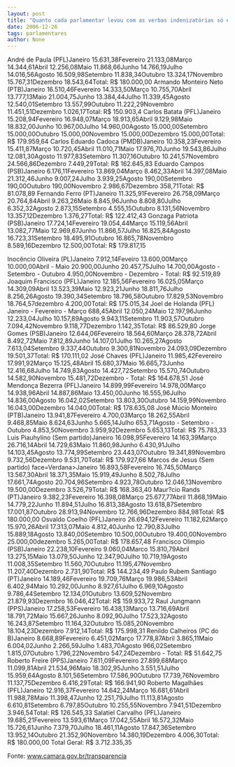 ```yaml
---
layout: post
title: "Quanto cada parlamentar levou com as verbas indenizatórias só em 2006"
date: 2006-12-26
tags: parlamentares
author: None
---
```


André de Paula (PFL)Janeiro 15.631,38Fevereiro 21.133,08Março 14.344,61Abril 12.256,08Maio 11.868,66Junho 14.766,19Julho 14.016,56Agosto 16.509,98Setembro 11.838,34Outubro 13.324,17Novembro 15.767,31Dezembro 18.543,64Total: R$ 180.000,00
Armando Monteiro Neto (PTB)Janeiro 16.510,46Fevereiro 14.333,50Março 10.755,70Abril 13.777,13Maio 21.004,75Junho 13.384,44Julho 11.339,45Agosto 12.540,01Setembro 13.557,99Outubro 11.222,29Novembro 11.451,51Dezembro 1.026,17Total: R$ 150.903,4
Carlos Batata (PFL)Janeiro 15.208,94Fevereiro 16.948,07Março 18.913,65Abril 9.129,98Maio 18.832,00Junho 10.967,00Julho 14.960,00Agosto 15.000,00Setembro 15.000,00Outubro 15.000,00Novembro 15.000,00Dezembro 15.000,00Total: R$ 179.959,64
Carlos Eduardo Cadoca (PMDB)Janeiro 10.358,23Fevereiro 15.411,87Março 10.720,45Abril 11.010,71Maio 17.976,70Junho 19.543,86Julho 12.081,30Agosto 11.977,83Setembro 11.307,16Outubro 10.241,57Novembro 24.566,86Dezembro 7.449,29Total: R$ 162.645,83
Eduardo Campos (PSB)Janeiro 6.176,11Fevereiro 13.869,04Março 8.462,33Abril 14.397,08Maio 21.312,46Junho 9.007,24Julho 3.939,25Agosto 190,00Setembro 190,00Outubro 190,00Novembro 2.986,67Dezembro 358,71Total: R$ 81.078,89
Fernando Ferro (PT)Janeiro 11.325,91Fevereiro 26.758,09Março 20.764,84Abril 9.263,26Maio 8.845,96Junho 8.808,80Julho 6.352,32Agosto 2.873,15Setembro 4.555,15Outubro 8.131,56Novembro 13.357,12Dezembro 1.376,27Total: R$ 122.412,43
Gonzaga Patriota (PSB)Janeiro 17.724,14Fevereiro 19.054,44Março 15.119,56Abril 13.082,77Maio 12.969,67Junho 11.866,57Julho 16.825,84Agosto 16.723,31Setembro 18.495,91Outubro 16.865,78Novembro 8.589,16Dezembro 12.500,00Total: R$ 179.817,15

Inocêncio Oliveira (PL)Janeiro 7.912,14Feveiro 13.600,00Março 10.000,00Abril - Maio 20.900,00Junho 20.457,75Julho 14.700,00Agosto - Setembro - Outubro 4.950,00Novembro - Dezembro - Total: R$ 92.519,89
Joaquim Francisco (PFL)Janeiro 12.185,56Fevereiro 16.025,05Março 14.309,09Abril 13.523,39Maio 12.923,21Junho 18.811,76Julho 8.256,26Agosto 19.390,34Setembro 18.796,58Outubro 17.829,53Novembro 18.764,57dezembro 4.200,00Total: R$ 175.015,34
Joel de Holanda (PFL) Janeiro - Fevereiro - Março 688,45Abril 12.050,24Maio 12.197,96Junho 12.233,04Julho 10.157,89Agosto 9.943,11Setembro 11.903,57Outubro 7.094,42Novembro 9.118,77Dezembro 1.142,35Total: R$ 86.529,80
Jorge Gomes (PSB)Janeiro 12.644,06Fevereiro 18.564,60Março 28.378,72Abril 8.492,72Maio 7.812,89Junho 14.107,01Julho 10.265,27Agosto 7.613,04Setembro 9.337,44Outubro 9.300,81Novembro 24.093,09Dezembro 19.501,37Total: R$ 170.111,02
José Chaves (PFL)Janeiro 11.985,42Fevereiro 17.991,92Março 15.125,48Abril 15.680,37Maio 16.665,73Junho 12.416,68Julho 14.749,83Agosto 14.427,72Setembro 15.570,74Outubro 14.582,90Novembro 15.481,72Dezembro - 
Total: R$ 164.678,51
José Mendonça Bezerra (PFL)Janeiro 14.899,99Fevereiro 14.978,00Março 14.938,96Abril 14.887,86Maio 13.450,00Junho 16.555,96Julho 14.836,00Agosto 16.042,02Setembro 13.803,30Outubro 14.159,99Novembro 16.043,00Dezembro 14.040,00Total: R$ 178.635,08
José Múcio Monteiro (PTB)Janeiro 13.941,87Fevereiro 4.700,03Março 18.262,55Abril 9.468,85Maio 8.624,63Junho 5.665,14Julho 653,71Agosto - Setembro - Outubro 4.853,50Novembro 3.959,92Dezembro 5.653,13Total: R$ 75.783,33
Luis Piauhylino (Sem partido)Janeiro 16.098,95Fevereiro 14.163,39Março 26.716,14Abril 14.729,63Maio 11.860,98Junho 6.430,91Julho 14.103,45Agosto 13.774,99Setembro 23.443,07Outubro 19.341,89Novembro 9.732,56Dezembro 9.531,70Total: R$ 179.927,66
Marcos de Jesus (Sem partido)
 face=Verdana>Janeiro 16.893,58Fevereiro 16.745,50Março 13.567,30Abril 18.371,35Maio 15.919,49Junho 8.502,78Julho 17.661,74Agosto 20.704,96Setembro 4.923,78Outubro 12.046,13Novembro 19.500,00Dezembro 3.526,79Total: R$ 168.363,40
Maur?cio Rands (PT)Janeiro 9.382,23Fevereiro 16.398,08Março 25.677,77Abril 11.868,19Maio 14.779,22Junho 11.894,51Julho 16.813,38Agosto 13.618,87Setembro 17.001,87Outubro 28.913,94Novembro 12.766,96Dezembro 884,98Total: R$ 180.000,00
Osvaldo Coelho (PFL)Janeiro 26.694,12Fevereiro 11.182,62Março 15.970,26Abril 17.313,07Maio 4.812,40Junho 12.790,83Julho 15.889,18Agosto 13.840,00Setembro 10.500,00Outubro 19.400,00Novembro 25.000,00dezembro 5.265,00Total: R$ 178.657,48
Francisco Olimpio (PSB)Janeiro 22.238,10Fevereiro 9.060,04Marco 15.810,79Abril 13.275,15Maio 13.079,50Junho 12.347,90Julho 10.719,19Agosto 11.008,35Setembro 11.560,70Outubro 11.195,47Novembro 11.207,40Dezembro 2.731,90Total: R$ 144.234,49
Paulo Rubem Santiago (PT)Janeiro 14.189,46Fevereiro 19.709,76Março 19.986,53Abril 6.402,94Maio 10.292,00Junho 8.927,61Julho 6.969,10Agosto 9.786,44Setembro 12.134,01Outubro 13.609,52Novembro 21.879,93Dezembro 16.046,42Total: R$ 159.933,72
Raul Jungmann (PPS)Janeiro 17.258,53Fevereiro 16.438,13Março 13.716,69Abril 18.791,72Maio 15.667,26Junho 8.092,90Julho 17.523,32Agosto 16.243,87Setembro 11.164,32Outubro 15.085,20Novembro 18.104,23Dezembro 7.912,14Total: R$ 175.998,31
Renildo Calheiros (PC do B)Janeiro 8.668,89Fevereiro 6.451,02Março 17.778,87Abril 3.865,11Maio 6.004,02Junho 2.266,59Julho 1.483,70Agosto 966,02Setembro 1.815,07Outubro 1.796,22Novembro 547,24Dezembro - Total: R$ 51.642,75
Roberto Freire (PPS)Janeiro 7.611,09Fevereiro 27.899,68Março 11.099,81Abril 21.534,96Maio 18.302,95Junho 3.551,51Julho 15.959,64Agosto 8.101,56Setembro 17.586,90Outubro 17.739,76Novembro 11.137,75Dezembro 6.416,29Total: R$ 166.941,90
Roberto Magalhães (PFL)Janeiro 12.916,37Fevereiro 14.642,24Março 16.681,61Abril 11.988,78Maio 11.398,47Junho 12.251,79Julho 11.113,81Agosto 6.610,81Setembro 6.797,85Outubro 10.255,55Novembro 7.941,51Dezembro 3.946,54Total: R$ 126.545,33
Salatiel Carvalho (PFL)Janeiro 19.685,21Fevereiro 13.593,61Março 17.042,55Abril 16.572,32Maio 15.726,61Junho 7.379,70Julho 18.461,11Agosto 17.847,36Setembro 13.952,14Outubro 21.352,90Novembro 14.380,19Dezembro 4.006,30Total: R$ 180.000,00
Total Geral: R$ 3.712.335,35

Fonte: www.camara.gov.br/transparencia 